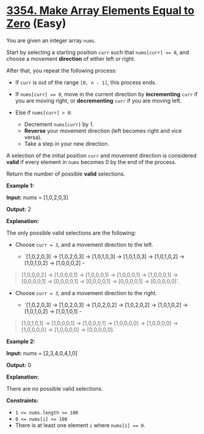 # [3354. Make Array Elements Equal to Zero][link] (Easy)

[link]: https://leetcode.com/problems/make-array-elements-equal-to-zero/

You are given an integer array `nums`.

Start by selecting a starting position `curr` such that `nums[curr] == 0`, and choose a movement
**direction** of either left or right.

After that, you repeat the following process:

- If `curr` is out of the range `[0, n - 1]`, this process ends.
- If `nums[curr] == 0`, move in the current direction by **incrementing** `curr` if you are moving
right, or **decrementing** `curr` if you are moving left.
- Else if `nums[curr] > 0`:

  - Decrement `nums[curr]` by 1.
  - **Reverse** your movement direction (left becomes right and vice versa).
  - Take a step in your new direction.

A selection of the initial position `curr` and movement direction is considered **valid** if every
element in `nums` becomes 0 by the end of the process.

Return the number of possible **valid** selections.

**Example 1:**

**Input:** nums = \[1,0,2,0,3\]

**Output:** 2

**Explanation:**

The only possible valid selections are the following:

- Choose `curr = 3`, and a movement direction to the left.

  - `[1,0,2,0,3] -> [1,0,2,0,3] -> [1,0,1,0,3] -> [1,0,1,0,3] -> [1,0,1,0,2] -> [1,0,1,0,2] -> [1,0,0,0,2] -
> [1,0,0,0,2] -> [1,0,0,0,1] -> [1,0,0,0,1] -> [1,0,0,0,1] -> [1,0,0,0,1] -> [0,0,0,0,1] -> [0,0,0,0,1] ->
[0,0,0,0,1] -> [0,0,0,0,1] -> [0,0,0,0,0]`.
- Choose `curr = 3`, and a movement direction to the right.

  - `[1,0,2,0,3] -> [1,0,2,0,3] -> [1,0,2,0,2] -> [1,0,2,0,2] -> [1,0,1,0,2] -> [1,0,1,0,2] -> [1,0,1,0,1] -
> [1,0,1,0,1] -> [1,0,0,0,1] -> [1,0,0,0,1] -> [1,0,0,0,0] -> [1,0,0,0,0] -> [1,0,0,0,0] -> [1,0,0,0,0] ->
[0,0,0,0,0].`

**Example 2:**

**Input:** nums = \[2,3,4,0,4,1,0\]

**Output:** 0

**Explanation:**

There are no possible valid selections.

**Constraints:**

- `1 <= nums.length <= 100`
- `0 <= nums[i] <= 100`
- There is at least one element `i` where `nums[i] == 0`.
